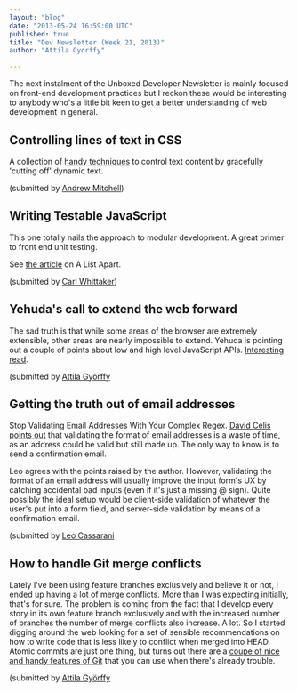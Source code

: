 ```yaml
---
layout: "blog"
date: "2013-05-24 16:59:00 UTC"
published: true
title: "Dev Newsletter (Week 21, 2013)"
author: "Attila Gyorffy"

---
```


The next instalment of the Unboxed Developer Newsletter is mainly focused on front-end development practices but I reckon these would be interesting to anybody who's a little bit keen to get a better understanding of web development in general.  ## Controlling lines of text in CSS  A collection of [handy techniques](http://css-tricks.com/line-clampin/) to control text content by gracefully 'cutting off' dynamic text.  (submitted by [Andrew Mitchell](http://www.unboxedconsulting.com/people/andrew-mitchell))  ## Writing Testable JavaScript  This one totally nails the approach to modular development. A great primer to front end unit testing.  See [the article](http://alistapart.com/article/writing-testable-javascript) on A List Apart.  (submitted by [Carl Whittaker](http://www.unboxedconsulting.com/people/carl-whittaker))  ## Yehuda's call to extend the web forward  The sad truth is that while some areas of the browser are extremely extensible, other areas are nearly impossible to extend. Yehuda is pointing out a couple of points about low and high level JavaScript APIs. [Interesting read](http://yehudakatz.com/2013/05/21/extend-the-web-forward/).  (submitted by [Attila Györffy]((http://www.unboxedconsulting.com/people/attila-gyorffy))  ## Getting the truth out of email addresses  Stop Validating Email Addresses With Your Complex Regex. [David Celis](http://davidcel.is/about/) [points out](http://davidcel.is/blog/2012/09/06/stop-validating-email-addresses-with-regex/) that validating the format of email addresses is a waste of time, as an address could be valid but still made up. The only way to know is to send a confirmation email.  Leo agrees with the points raised by the author. However, validating the format of an email address will usually improve the input form's UX by catching accidental bad inputs (even if it's just a missing @ sign). Quite possibly the ideal setup would be client-side validation of whatever the user's put into a form field, and server-side validation by means of a confirmation email.  (submitted by [Leo Cassarani]((http://www.unboxedconsulting.com/people/leo-cassarani))  ## How to handle Git merge conflicts  Lately I've been using feature branches exclusively and believe it or not, I ended up having a lot of merge conflicts. More than I was expecting initially, that's for sure. The problem is coming from the fact that I develop every story in its own feature branch exclusively and with the increased number of branches the number of merge conflicts also increase. A lot. So I started digging around the web looking for a set of sensible recommendations on how to write code that is less likely to conflict when merged into HEAD. Atomic commits are just one thing, but turns out there are a [coupe of nice and handy features of Git](http://weblog.masukomi.org/2008/07/12/handling-and-avoiding-conflicts-in-git) that you can use when there's already trouble.  (submitted by [Attila Györffy]((http://www.unboxedconsulting.com/people/attila-gyorffy))



